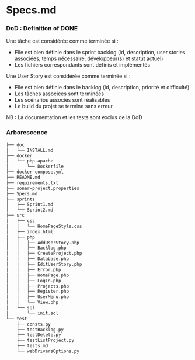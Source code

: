 # Specs.md

### DoD : Definition of DONE

Une tâche est considérée comme terminée si :
- Elle est bien définie dans le sprint backlog (id, description, user stories associées, temps nécessaire, développeur(s) et statut actuel)
- Les fichiers correspondants sont définis et implémentés

Une User Story est considérée comme terminée si :
- Elle est bien définie dans le backlog (id, description, priorité et difficulté)
- Les tâches associées sont terminées
- Les scénarios associés sont réalisables
- Le build du projet se termine sans erreur

NB : La documentation et les tests sont exclus de la DoD

### Arborescence

```bash
├── doc
│   └── INSTALL.md
├── docker
│   └── php-apache
│       └── Dockerfile
├── docker-compose.yml
├── README.md
├── requirements.txt
├── sonar-project.properties
├── Specs.md
├── sprints
│   ├── Sprint1.md
│   └── Sprint2.md
├── src
│   ├── css
│   │   └── HomePageStyle.css
│   ├── index.html
│   ├── php
│   │   ├── AddUserStory.php
│   │   ├── Backlog.php
│   │   ├── CreateProject.php
│   │   ├── Database.php
│   │   ├── EditUserStory.php
│   │   ├── Error.php
│   │   ├── HomePage.php
│   │   ├── LogIn.php
│   │   ├── Projects.php
│   │   ├── Register.php
│   │   ├── UserMenu.php
│   │   └── View.php
│   └── sql
│       └── init.sql
└── test
    ├── consts.py
    ├── testBacklog.py
    ├── testDelete.py
    ├── testListProject.py
    ├── tests.md
    └── webDriversOptions.py
```
